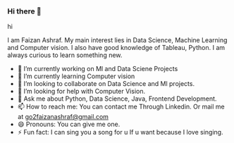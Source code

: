 ### Hi there 👋
<html>
<head
<h1>hi</h1>
</head>
</html>

I am Faizan Ashraf. My main interest lies in Data Science, Machine Learning and Computer vision. I also have good knowledge of Tableau, Python. I am always curious to learn something new.



- 🔭 I’m currently working on Ml and Data Sciene Projects
- 🌱 I’m currently learning Computer vision
- 👯 I’m looking to collaborate on Data Science and Ml projects.
- 🤔 I’m looking for help with Computer Vision.
- 💬 Ask me about Python,  Data Science, Java, Frontend Development. 
- 📫 How to reach me: You can contact me Through Linkedin. Or mail me at go2faizanashraf@gmail.com
- 😄 Pronouns: You can give me one.
- ⚡ Fun fact: I can sing you a song for u If u want because I love singing.

